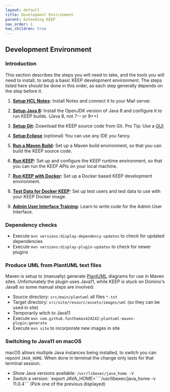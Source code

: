```yaml
---
layout: default
title: Development Environment
parent: Extending KEEP
nav_order: 1
has_children: true
---
```


## Development Environment

### Introduction

This section describes the steps you will need to take, and the tools you will need to install, to setup a basic KEEP development environment.  The steps listed here should be done in this order, as each step generally depends on the step before it.

1. **[Setup HCL Notes](setupnotes.md):** Install Notes and connect it to your Mail server.

2. **[Setup Java 8](setupjava.md):** Install the OpenJDK version of Java 8 and configure it to run KEEP builds. (Java 8, not 7-- or 9++)

3. **[Setup Git](setupsrc.md):** Download the KEEP source code from Git. Pro Tip: Use a [GUI](https://www.sourcetreeapp.com/)

4. **[Setup Eclipse](eclipse.md)** (optional) You can use any IDE you fancy.

5. **[Run a Maven Build](runbuild.md):** Set up a Maven build environment, so that you can build the KEEP source code.

6. **[Run KEEP](runkeep.md):** Set up and configure the KEEP runtime environment, so that you can run the KEEP APIs on your local machine.

7. **[Run KEEP with Docker](testdata.md):** Set up a Docker based KEEP development environment.

8. **[Test Data for Docker KEEP](testdata.md):** Set up test users and test data to use with your KEEP Docker image.

9. **[Admin User Interface Training](adminui.md):** Learn to write code for the Admin User Interface.

### Dependency checks

- Execute `mvn versions:display-dependency-updates` to check for updated dependencies
- Execute `mvn versions:display-plugin-updates` to check for newer plugins


### Produce UML from PlantUML text files

Maven is setup to (manually) generate [PlantUML](https://plantuml.com/) diagrams for use in Maven sites. Unfortunately the plugin uses Java11, while KEEP is stuck on Domino's Java8 so some manual steps are involved:

- Source directory: `src/main/plantuml` all files `*.txt`
- Target directory: `src/site/resourc/assets/images/uml` (so they can be used in site)
- Temporarily witch to Java11
- Execute `mvn com.github.funthomas424242:plantuml-maven-plugin:generate`
- Execute `mvn site` to incorporate new images in site

### Switching to Java11 on macOS

macOS allows multiple Java instances being installed, to switch you can repoint `JAVA_HOME`. When done in terminal the change only lasts for that terminal session.

- Show Java versions available: `/usr/libexec/java_home -V`
- Switch a version: `export JAVA_HOME=````/usr/libexec/java_home -v 11.0.4``` (Pick one of the previous displayed)